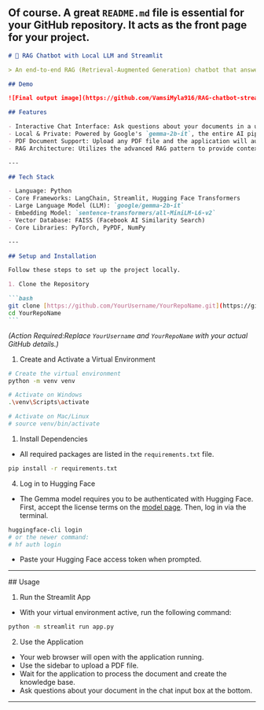 ## Of course. A great `README.md` file is essential for your GitHub repository. It acts as the front page for your project.

````markdown
# 📄 RAG Chatbot with Local LLM and Streamlit

> An end-to-end RAG (Retrieval-Augmented Generation) chatbot that answers questions about user-uploaded PDF documents. This project runs a powerful, open-source Large Language Model entirely on your local machine, ensuring privacy and eliminating the need for API keys.

## Demo

![Final output image](https://github.com/VamsiMyla916/RAG-chatbot-streamlit/blob/main/screenshot.png?raw=true)

## Features

- Interactive Chat Interface: Ask questions about your documents in a user-friendly web UI built with Streamlit.
- Local & Private: Powered by Google's `gemma-2b-it`, the entire AI pipeline runs locally. Your documents and queries never leave your machine.
- PDF Document Support: Upload any PDF file and the application will automatically process and "learn" its content.
- RAG Architecture: Utilizes the advanced RAG pattern to provide context-aware, accurate answers based on the document's content.

---

## Tech Stack

- Language: Python
- Core Frameworks: LangChain, Streamlit, Hugging Face Transformers
- Large Language Model (LLM): `google/gemma-2b-it`
- Embedding Model: `sentence-transformers/all-MiniLM-L6-v2`
- Vector Database: FAISS (Facebook AI Similarity Search)
- Core Libraries: PyTorch, PyPDF, NumPy

---

## Setup and Installation

Follow these steps to set up the project locally.

1. Clone the Repository

```bash
git clone [https://github.com/YourUsername/YourRepoName.git](https://github.com/YourUsername/YourRepoName.git)
cd YourRepoName
```
````

_(Action Required:Replace `YourUsername` and `YourRepoName` with your actual GitHub details.)_

1. Create and Activate a Virtual Environment

```bash
# Create the virtual environment
python -m venv venv

# Activate on Windows
.\venv\Scripts\activate

# Activate on Mac/Linux
# source venv/bin/activate
```

1. Install Dependencies

- All required packages are listed in the `requirements.txt` file.

<!-- end list -->

```bash
pip install -r requirements.txt
```

4. Log in to Hugging Face

- The Gemma model requires you to be authenticated with Hugging Face. First, accept the license terms on the [model page](https://huggingface.co/google/gemma-2b-it). Then, log in via the terminal.

<!-- end list -->

```bash
huggingface-cli login
# or the newer command:
# hf auth login
```

- Paste your Hugging Face access token when prompted.

---

\#\# Usage

1. Run the Streamlit App

- With your virtual environment active, run the following command:

<!-- end list -->

```bash
python -m streamlit run app.py
```

2. Use the Application

- Your web browser will open with the application running.
- Use the sidebar to upload a PDF file.
- Wait for the application to process the document and create the knowledge base.
- Ask questions about your document in the chat input box at the bottom.

---
